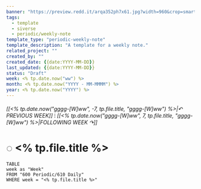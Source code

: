 ```yaml
---
banner: "https://preview.redd.it/arqa352ph7x61.jpg?width=960&crop=smart&auto=webp&s=84f9245d607b029667d5bfc4abf36547fc6213de"
tags:
  - template
  - siverse
  - periodic/weekly-note
template_type: "periodic-weekly-note"
template_description: "A template for a weekly note."
related_project: ""
created_by: ""
created_date: {{date:YYYY-MM-DD}}
last_updated: {{date:YYYY-MM-DD}}
status: "Draft"
week: <% tp.date.now("ww") %>
month: <% tp.date.now("YYYY - MM-MMMM") %>
year: <% tp.date.now("YYYY") %>
---
```


###### [[<% tp.date.now("gggg-[W]ww", -7, tp.file.title, "gggg-[W]ww") %>|↶ PREVIOUS WEEK]] ⁝ [[<% tp.date.now("gggg-[W]ww", 7, tp.file.title, "gggg-[W]ww") %>|FOLLOWING WEEK ↷]]
# ◌ <% tp.file.title %>
```dataview
TABLE
week as "Week"
FROM "600 Periodic/610 Daily"
WHERE week = "<% tp.file.title %>"
```
